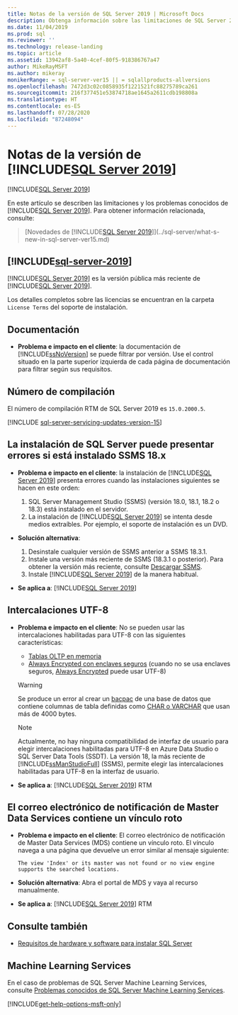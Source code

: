 ```yaml
---
title: Notas de la versión de SQL Server 2019 | Microsoft Docs
description: Obtenga información sobre las limitaciones de SQL Server 2019 (15.x), los problemas conocidos, los recursos de ayuda y otras notas de la versión.
ms.date: 11/04/2019
ms.prod: sql
ms.reviewer: ''
ms.technology: release-landing
ms.topic: article
ms.assetid: 13942af8-5a40-4cef-80f5-918386767a47
author: MikeRayMSFT
ms.author: mikeray
monikerRange: = sql-server-ver15 || = sqlallproducts-allversions
ms.openlocfilehash: 7472d3c02c0858935f1221521fc88275789ca261
ms.sourcegitcommit: 216f377451e53874718ae1645a2611cdb198808a
ms.translationtype: HT
ms.contentlocale: es-ES
ms.lasthandoff: 07/28/2020
ms.locfileid: "87248094"
---
```

# <a name="sql-server-2019-release-notes"></a>Notas de la versión de [!INCLUDE[SQL Server 2019](../includes/sssqlv15-md.md)]
[!INCLUDE[SQL Server 2019](../includes/applies-to-version/sqlserver2019.md)]

En este artículo se describen las limitaciones y los problemas conocidos de [!INCLUDE[SQL Server 2019](../includes/sssqlv15-md.md)]. Para obtener información relacionada, consulte:

> [Novedades de [!INCLUDE[SQL Server 2019](../includes/sssqlv15-md.md)]](../sql-server/what-s-new-in-sql-server-ver15.md)

## [!INCLUDE[sql-server-2019](../includes/sssqlv15-md.md)]

[!INCLUDE[SQL Server 2019](../includes/sssqlv15-md.md)] es la versión pública más reciente de [!INCLUDE[SQL Server 2019](../includes/ssnoversion-md.md)].

Los detalles completos sobre las licencias se encuentran en la carpeta `License Terms` del soporte de instalación.

## <a name="documentation"></a>Documentación

- **Problema e impacto en el cliente**: la documentación de [!INCLUDE[ssNoVersion](../includes/ssnoversion-md.md)] se puede filtrar por versión. Use el control situado en la parte superior izquierda de cada página de documentación para filtrar según sus requisitos.

## <a name="build-number"></a>Número de compilación

El número de compilación RTM de SQL Server 2019 es `15.0.2000.5`.

[!INCLUDE [sql-server-servicing-updates-version-15](../includes/sql-server-servicing-updates-version-15.md)]

## <a name="sql-server-installation-may-fail-if-ssms-18x-is-installed"></a>La instalación de SQL Server puede presentar errores si está instalado SSMS 18.x

- **Problema e impacto en el cliente**: la instalación de [!INCLUDE[SQL Server 2019](../includes/sssqlv15-md.md)] presenta errores cuando las instalaciones siguientes se hacen en este orden:
  1. SQL Server Management Studio (SSMS) (versión 18.0, 18.1, 18.2 o 18.3) está instalado en el servidor.
  1. La instalación de [!INCLUDE[SQL Server 2019](../includes/sssqlv15-md.md)] se intenta desde medios extraíbles. Por ejemplo, el soporte de instalación es un DVD.

- **Solución alternativa**:
  1. Desinstale cualquier versión de SSMS anterior a SSMS 18.3.1.
  1. Instale una versión más reciente de SSMS (18.3.1 o posterior). Para obtener la versión más reciente, consulte [Descargar SSMS](../ssms/download-sql-server-management-studio-ssms.md).
  1. Instale [!INCLUDE[SQL Server 2019](../includes/sssqlv15-md.md)] de la manera habitual.

- **Se aplica a**: [!INCLUDE[SQL Server 2019](../includes/sssqlv15-md.md)]

## <a name="utf-8-collations"></a>Intercalaciones UTF-8

- **Problema e impacto en el cliente**: No se pueden usar las intercalaciones habilitadas para UTF-8 con las siguientes características:
  - [Tablas OLTP en memoria](../relational-databases/in-memory-oltp/introduction-to-memory-optimized-tables.md)
  - [Always Encrypted con enclaves seguros](../relational-databases/security/encryption/always-encrypted-enclaves.md) (cuando no se usa enclaves seguros, [Always Encrypted](../relational-databases/security/encryption/always-encrypted-database-engine.md) puede usar UTF-8)

  > [!WARNING]
  > Se produce un error al crear un [bacpac](../relational-databases/data-tier-applications/data-tier-applications.md#bacpac) de una base de datos que contiene columnas de tabla definidas como [CHAR o VARCHAR](../t-sql/data-types/char-and-varchar-transact-sql.md) que usan más de 4000 bytes.
  
  > [!NOTE]
  > Actualmente, no hay ninguna compatibilidad de interfaz de usuario para elegir intercalaciones habilitadas para UTF-8 en Azure Data Studio o SQL Server Data Tools (SSDT). La versión 18, la más reciente de [!INCLUDE[ssManStudioFull](../includes/ssmanstudiofull-md.md)] (SSMS), permite elegir las intercalaciones habilitadas para UTF-8 en la interfaz de usuario.

- **Se aplica a**: [!INCLUDE[SQL Server 2019](../includes/sssqlv15-md.md)] RTM

## <a name="master-data-service-notification-email-contains-broken-link"></a>El correo electrónico de notificación de Master Data Services contiene un vínculo roto

- **Problema e impacto en el cliente**: El correo electrónico de notificación de Master Data Services (MDS) contiene un vínculo roto. El vínculo navega a una página que devuelve un error similar al mensaje siguiente:

   `The view 'Index' or its master was not found or no view engine supports the searched locations.`

- **Solución alternativa**: Abra el portal de MDS y vaya al recurso manualmente.

- **Se aplica a**: [!INCLUDE[SQL Server 2019](../includes/sssqlv15-md.md)] RTM

## <a name="see-also"></a>Consulte también

- [Requisitos de hardware y software para instalar SQL Server](../sql-server/install/hardware-and-software-requirements-for-installing-sql-server-ver15.md)

## <a name="machine-learning-services"></a>Machine Learning Services

En el caso de problemas de SQL Server Machine Learning Services, consulte [Problemas conocidos de SQL Server Machine Learning Services](../machine-learning/troubleshooting/known-issues-for-sql-server-machine-learning-services.md).

[!INCLUDE[get-help-options-msft-only](../includes/paragraph-content/get-help-options.md)]
